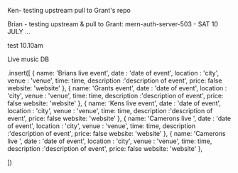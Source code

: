 Ken- testing upstream pull to Grant's repo

Brian - testing upstream & pull to Grant: mern-auth-server-503 - SAT 10 JULY ...

test 10.10am

Live music DB

.insert([
{
name: 'Brians live event',
date : 'date of event',
location : 'city',
venue : 'venue',
time: time,
description :'description of event',
price: false
website: 'website'
},
{
name: 'Grants event',
date : 'date of event',
location : 'city',
venue : 'venue',
time: time,
description :'description of event',
price: false
website: 'website'
},
{
name: 'Kens live event',
date : 'date of event',
location : 'city',
venue : 'venue',
time: time,
description :'description of event',
price: false
website: 'website'
},
{
name: 'Camerons live ',
date : 'date of event',
location : 'city',
venue : 'venue',
time: time,
description :'description of event',
price: false
website: 'website'
},
{
name: 'Camerons live ',
date : 'date of event',
location : 'city',
venue : 'venue',
time: time,
description :'description of event',
price: false
website: 'website'
},

])
